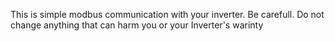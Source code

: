 This is simple modbus communication with your inverter. Be carefull. Do not change anything that can harm you or your Inverter's warinty

